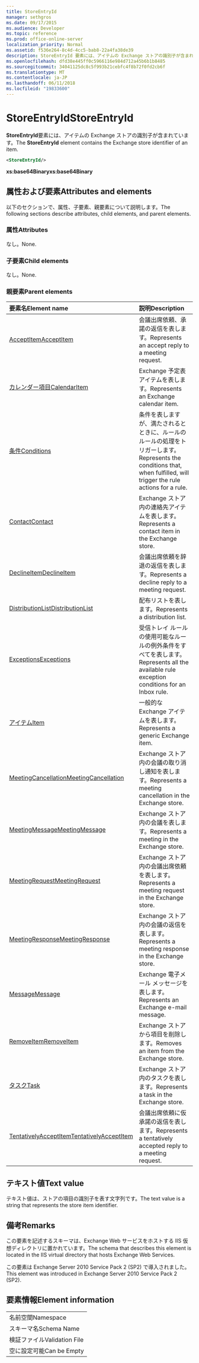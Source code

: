 ```yaml
---
title: StoreEntryId
manager: sethgros
ms.date: 09/17/2015
ms.audience: Developer
ms.topic: reference
ms.prod: office-online-server
localization_priority: Normal
ms.assetid: f536e264-8c4d-4cc5-bab8-22a4fa38de39
description: StoreEntryId 要素には、アイテムの Exchange ストアの識別子が含まれています。
ms.openlocfilehash: dfd38e445ff0c5966116e984d712a45b6b1b8485
ms.sourcegitcommit: 34041125dc8c5f993b21cebfc4f8b72f0fd2cb6f
ms.translationtype: MT
ms.contentlocale: ja-JP
ms.lasthandoff: 06/11/2018
ms.locfileid: "19833600"
---
```

# <a name="storeentryid"></a><span data-ttu-id="8d4e0-103">StoreEntryId</span><span class="sxs-lookup"><span data-stu-id="8d4e0-103">StoreEntryId</span></span>

<span data-ttu-id="8d4e0-104">**StoreEntryId**要素には、アイテムの Exchange ストアの識別子が含まれています。</span><span class="sxs-lookup"><span data-stu-id="8d4e0-104">The **StoreEntryId** element contains the Exchange store identifier of an item.</span></span> 
  
```XML
<StoreEntryId/>
```

 <span data-ttu-id="8d4e0-105">**xs:base64Binary**</span><span class="sxs-lookup"><span data-stu-id="8d4e0-105">**xs:base64Binary**</span></span>
## <a name="attributes-and-elements"></a><span data-ttu-id="8d4e0-106">属性および要素</span><span class="sxs-lookup"><span data-stu-id="8d4e0-106">Attributes and elements</span></span>

<span data-ttu-id="8d4e0-107">以下のセクションで、属性、子要素、親要素について説明します。</span><span class="sxs-lookup"><span data-stu-id="8d4e0-107">The following sections describe attributes, child elements, and parent elements.</span></span>
  
### <a name="attributes"></a><span data-ttu-id="8d4e0-108">属性</span><span class="sxs-lookup"><span data-stu-id="8d4e0-108">Attributes</span></span>

<span data-ttu-id="8d4e0-109">なし。</span><span class="sxs-lookup"><span data-stu-id="8d4e0-109">None.</span></span>
  
### <a name="child-elements"></a><span data-ttu-id="8d4e0-110">子要素</span><span class="sxs-lookup"><span data-stu-id="8d4e0-110">Child elements</span></span>

<span data-ttu-id="8d4e0-111">なし。</span><span class="sxs-lookup"><span data-stu-id="8d4e0-111">None.</span></span>
  
### <a name="parent-elements"></a><span data-ttu-id="8d4e0-112">親要素</span><span class="sxs-lookup"><span data-stu-id="8d4e0-112">Parent elements</span></span>

|<span data-ttu-id="8d4e0-113">**要素名**</span><span class="sxs-lookup"><span data-stu-id="8d4e0-113">**Element name**</span></span>|<span data-ttu-id="8d4e0-114">**説明**</span><span class="sxs-lookup"><span data-stu-id="8d4e0-114">**Description**</span></span>|
|:-----|:-----|
|[<span data-ttu-id="8d4e0-115">AcceptItem</span><span class="sxs-lookup"><span data-stu-id="8d4e0-115">AcceptItem</span></span>](acceptitem.md) <br/> |<span data-ttu-id="8d4e0-116">会議出席依頼、承諾の返信を表します。</span><span class="sxs-lookup"><span data-stu-id="8d4e0-116">Represents an accept reply to a meeting request.</span></span>  <br/> |
|[<span data-ttu-id="8d4e0-117">カレンダー項目</span><span class="sxs-lookup"><span data-stu-id="8d4e0-117">CalendarItem</span></span>](calendaritem.md) <br/> |<span data-ttu-id="8d4e0-118">Exchange 予定表アイテムを表します。</span><span class="sxs-lookup"><span data-stu-id="8d4e0-118">Represents an Exchange calendar item.</span></span>  <br/> |
|[<span data-ttu-id="8d4e0-119">条件</span><span class="sxs-lookup"><span data-stu-id="8d4e0-119">Conditions</span></span>](conditions.md) <br/> |<span data-ttu-id="8d4e0-120">条件を表しますが、満たされるとときに、ルールのルールの処理をトリガーします。</span><span class="sxs-lookup"><span data-stu-id="8d4e0-120">Represents the conditions that, when fulfilled, will trigger the rule actions for a rule.</span></span>  <br/> |
|[<span data-ttu-id="8d4e0-121">Contact</span><span class="sxs-lookup"><span data-stu-id="8d4e0-121">Contact</span></span>](contact.md) <br/> |<span data-ttu-id="8d4e0-122">Exchange ストア内の連絡先アイテムを表します。</span><span class="sxs-lookup"><span data-stu-id="8d4e0-122">Represents a contact item in the Exchange store.</span></span>  <br/> |
|[<span data-ttu-id="8d4e0-123">DeclineItem</span><span class="sxs-lookup"><span data-stu-id="8d4e0-123">DeclineItem</span></span>](declineitem.md) <br/> |<span data-ttu-id="8d4e0-124">会議出席依頼を辞退の返信を表します。</span><span class="sxs-lookup"><span data-stu-id="8d4e0-124">Represents a decline reply to a meeting request.</span></span>  <br/> |
|[<span data-ttu-id="8d4e0-125">DistributionList</span><span class="sxs-lookup"><span data-stu-id="8d4e0-125">DistributionList</span></span>](distributionlist.md) <br/> |<span data-ttu-id="8d4e0-126">配布リストを表します。</span><span class="sxs-lookup"><span data-stu-id="8d4e0-126">Represents a distribution list.</span></span>  <br/> |
|[<span data-ttu-id="8d4e0-127">Exceptions</span><span class="sxs-lookup"><span data-stu-id="8d4e0-127">Exceptions</span></span>](exceptions.md) <br/> |<span data-ttu-id="8d4e0-128">受信トレイ ルールの使用可能なルールの例外条件をすべてを表します。</span><span class="sxs-lookup"><span data-stu-id="8d4e0-128">Represents all the available rule exception conditions for an Inbox rule.</span></span>  <br/> |
|[<span data-ttu-id="8d4e0-129">アイテム</span><span class="sxs-lookup"><span data-stu-id="8d4e0-129">Item</span></span>](item.md) <br/> |<span data-ttu-id="8d4e0-130">一般的な Exchange アイテムを表します。</span><span class="sxs-lookup"><span data-stu-id="8d4e0-130">Represents a generic Exchange item.</span></span>  <br/> |
|[<span data-ttu-id="8d4e0-131">MeetingCancellation</span><span class="sxs-lookup"><span data-stu-id="8d4e0-131">MeetingCancellation</span></span>](meetingcancellation.md) <br/> |<span data-ttu-id="8d4e0-132">Exchange ストア内の会議の取り消し通知を表します。</span><span class="sxs-lookup"><span data-stu-id="8d4e0-132">Represents a meeting cancellation in the Exchange store.</span></span>  <br/> |
|[<span data-ttu-id="8d4e0-133">MeetingMessage</span><span class="sxs-lookup"><span data-stu-id="8d4e0-133">MeetingMessage</span></span>](meetingmessage.md) <br/> |<span data-ttu-id="8d4e0-134">Exchange ストア内の会議を表します。</span><span class="sxs-lookup"><span data-stu-id="8d4e0-134">Represents a meeting in the Exchange store.</span></span>  <br/> |
|[<span data-ttu-id="8d4e0-135">MeetingRequest</span><span class="sxs-lookup"><span data-stu-id="8d4e0-135">MeetingRequest</span></span>](meetingrequest.md) <br/> |<span data-ttu-id="8d4e0-136">Exchange ストア内の会議出席依頼を表します。</span><span class="sxs-lookup"><span data-stu-id="8d4e0-136">Represents a meeting request in the Exchange store.</span></span>  <br/> |
|[<span data-ttu-id="8d4e0-137">MeetingResponse</span><span class="sxs-lookup"><span data-stu-id="8d4e0-137">MeetingResponse</span></span>](meetingresponse.md) <br/> |<span data-ttu-id="8d4e0-138">Exchange ストア内の会議の返信を表します。</span><span class="sxs-lookup"><span data-stu-id="8d4e0-138">Represents a meeting response in the Exchange store.</span></span>  <br/> |
|[<span data-ttu-id="8d4e0-139">Message</span><span class="sxs-lookup"><span data-stu-id="8d4e0-139">Message</span></span>](message-ex15websvcsotherref.md) <br/> |<span data-ttu-id="8d4e0-140">Exchange 電子メール メッセージを表します。</span><span class="sxs-lookup"><span data-stu-id="8d4e0-140">Represents an Exchange e-mail message.</span></span>  <br/> |
|[<span data-ttu-id="8d4e0-141">RemoveItem</span><span class="sxs-lookup"><span data-stu-id="8d4e0-141">RemoveItem</span></span>](removeitem.md) <br/> |<span data-ttu-id="8d4e0-142">Exchange ストアから項目を削除します。</span><span class="sxs-lookup"><span data-stu-id="8d4e0-142">Removes an item from the Exchange store.</span></span>  <br/> |
|[<span data-ttu-id="8d4e0-143">タスク</span><span class="sxs-lookup"><span data-stu-id="8d4e0-143">Task</span></span>](task.md) <br/> |<span data-ttu-id="8d4e0-144">Exchange ストア内のタスクを表します。</span><span class="sxs-lookup"><span data-stu-id="8d4e0-144">Represents a task in the Exchange store.</span></span>  <br/> |
|[<span data-ttu-id="8d4e0-145">TentativelyAcceptItem</span><span class="sxs-lookup"><span data-stu-id="8d4e0-145">TentativelyAcceptItem</span></span>](tentativelyacceptitem.md) <br/> |<span data-ttu-id="8d4e0-146">会議出席依頼に仮承諾の返信を表します。</span><span class="sxs-lookup"><span data-stu-id="8d4e0-146">Represents a tentatively accepted reply to a meeting request.</span></span>  <br/> |
   
## <a name="text-value"></a><span data-ttu-id="8d4e0-147">テキスト値</span><span class="sxs-lookup"><span data-stu-id="8d4e0-147">Text value</span></span>

<span data-ttu-id="8d4e0-148">テキスト値は、ストアの項目の識別子を表す文字列です。</span><span class="sxs-lookup"><span data-stu-id="8d4e0-148">The text value is a string that represents the store item identifier.</span></span>
  
## <a name="remarks"></a><span data-ttu-id="8d4e0-149">備考</span><span class="sxs-lookup"><span data-stu-id="8d4e0-149">Remarks</span></span>

<span data-ttu-id="8d4e0-150">この要素を記述するスキーマは、Exchange Web サービスをホストする IIS 仮想ディレクトリに置かれています。</span><span class="sxs-lookup"><span data-stu-id="8d4e0-150">The schema that describes this element is located in the IIS virtual directory that hosts Exchange Web Services.</span></span>
  
<span data-ttu-id="8d4e0-151">この要素は Exchange Server 2010 Service Pack 2 (SP2) で導入されました。</span><span class="sxs-lookup"><span data-stu-id="8d4e0-151">This element was introduced in Exchange Server 2010 Service Pack 2 (SP2).</span></span>
  
## <a name="element-information"></a><span data-ttu-id="8d4e0-152">要素情報</span><span class="sxs-lookup"><span data-stu-id="8d4e0-152">Element information</span></span>

||
|:-----|
|<span data-ttu-id="8d4e0-153">名前空間</span><span class="sxs-lookup"><span data-stu-id="8d4e0-153">Namespace</span></span>  <br/> |
|<span data-ttu-id="8d4e0-154">スキーマ名</span><span class="sxs-lookup"><span data-stu-id="8d4e0-154">Schema Name</span></span>  <br/> |
|<span data-ttu-id="8d4e0-155">検証ファイル</span><span class="sxs-lookup"><span data-stu-id="8d4e0-155">Validation File</span></span>  <br/> |
|<span data-ttu-id="8d4e0-156">空に設定可能</span><span class="sxs-lookup"><span data-stu-id="8d4e0-156">Can be Empty</span></span>  <br/> |
   

